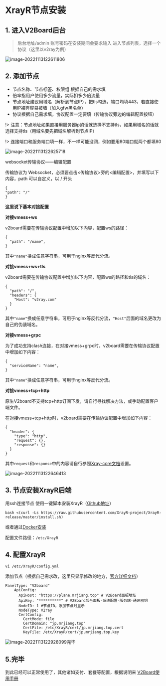 # **XrayR**节点安装

## 1. 进入V2Board后台

> 后台地址/admin
> 账号密码在安装期间会要求输入
> 进入节点列表，选择一个协议（这里以v2ray为例）

![image-20221113122611806](tp/jdaz.tp/image-20221113122611806.png)

## 2. 添加节点

- 节点名称、节点标签、权限组 根据自己的需求填
- 倍率指用户使用多少流量，实际扣多少倍流量
- 节点地址建议用域名（解析到节点IP），把tls勾选，端口均填443，若直接使用IP裸奔容易被墙（加入gfw黑名单）
- 协议根据自己需求填，协议配置一定要填（传输协议旁边的编辑配置按钮）

!> 注意：节点地址如果直接用服务器ip的话就选择不支持tls，如果用域名的话就选择支持tls（用域名要先把域名解析到节点IP）

!> 连接端口和服务端口填一样，不一样可能没网，例如要用80端口就两个都填80

![image-20221113122625718](tp/jdaz.tp/image-20221113122625718.png)

websocket传输协议——编辑配置

传输协议为 Websocket，必须要点击<传输协议>旁的<编辑配置>，并填写以下内容，path 可以自定义，以 / 开头

```
{
"path": "/"
}
```

**这里说下基本对接配置**

**对接vmess+ws**

v2board需要在传输协议配置中增加以下内容，配置ws的路径：

```
{
  "path": "/name",
}
```

其中`"name"`换成任意字符串，可用于nginx等反代分流。

**对接vmess+ws+tls**

v2board需要在传输协议配置中增加以下内容，配置ws的路径和tls的域名：

```
{
  "path": "/",
  "headers": {
    "Host": "v2ray.com"
  }
}
```

其中`"name"`换成任意字符串，可用于nginx等反代分流，`"Host"`后面的域名更改为自己的伪装域名。

**对接vmess+grpc**

为了成功支持clash连接，在对接vmess+grpc时，v2board需要在传输协议配置中增加如下内容：

```text
{
  "serviceName": "name",
}
```

其中`"name"`换成任意字符串，可用于nginx等反代分流。

**对接vmess+tcp+http**

原生V2board不支持tcp+http订阅下发，请自行寻找解决方法，或手动配置客户端文件。

在对接vmess+tcp+http时，v2board需要在传输协议配置中增加如下内容：

```text
{
  "header": {
    "type": "http",
    "request": {},
    "response": {}
  }
}
```

其中`request`和`response`中的内容请自行参照[Xray-core文档](https://xtls.github.io/config/transports/tcp.html#httpheaderobject)设置。

![image-20221113122646413](tp/jdaz.tp/image-20221113122646413.png)

## 3. 节点安装XrayR后端

用ssh连接节点
使用一键脚本安装XrayR（[Github地址](https://github.com/XrayR-project/XrayR)）

```shell
bash <(curl -Ls https://raw.githubusercontent.com/XrayR-project/XrayR-release/master/install.sh)
```

或者通过[Docker安装](https://crackair.gitbook.io/xrayr-project/xrayr-xia-zai-he-an-zhuang/install/docker)

配置文件路径：`/etc/XrayR`

## 4. 配置XrayR

```shell
vi /etc/XrayR/config.yml
```

添加节点（根据自己需求改，这里只显示修改的地方，[官方详细文档](https://crackair.gitbook.io/xrayr-project/xrayr-pei-zhi-wen-jian-shuo-ming/config)）

```shell
PanelType: "V2board"
    ApiConfig:
      ApiHost: "https://plane.mrjiang.top" # V2Board面板地址
      ApiKey: "**********" # V2Board后台面板-系统配置-服务端-通讯密钥
      NodeID: 1 #节点ID，添加节点时显示
      NodeType: V2ray 
      CertConfig:
        CertMode: file
        CertDomain: "jp.mrjiang.top"
        CertFile: /etc/XrayR/cert/jp.mrjiang.top.cert
        KeyFile: /etc/XrayR/cert/jp.mrjiang.top.key
```

![image-20221113122928099](tp/jdaz.tp/image-20221113122928099.png)完毕

## 5.完毕

到此已经可以正常使用了，其他诸如支付、套餐等配置，根据说明来
[V2Board使用手册](https://docs.v2board.com/)